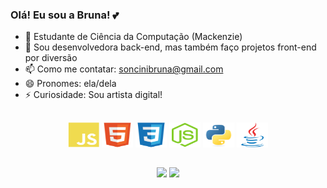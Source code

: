 ### Olá! Eu sou a Bruna! 💕

- 🌱 Estudante de Ciência da Computação (Mackenzie)
- 🔭 Sou desenvolvedora back-end, mas também faço projetos front-end por diversão
- 📫 Como me contatar: soncinibruna@gmail.com
- 😄 Pronomes: ela/dela
- ⚡ Curiosidade: Sou artista digital!

##

<div align="center">
  <img height="40" width="50" src="https://raw.githubusercontent.com/devicons/devicon/master/icons/javascript/javascript-plain.svg" alt="javascript">
  <img height="40" width="50" src="https://raw.githubusercontent.com/devicons/devicon/master/icons/html5/html5-original.svg" alt="html5">
  <img height="40" width="50" src="https://raw.githubusercontent.com/devicons/devicon/master/icons/css3/css3-original.svg" alt="css3">
  <img height="40" width="50" src="https://raw.githubusercontent.com/devicons/devicon/master/icons/nodejs/nodejs-original.svg" alt="node-js">
  <img height="40" width="50" src="https://raw.githubusercontent.com/devicons/devicon/master/icons/python/python-original.svg" alt="python">
  <img height="40" width="50" src="https://raw.githubusercontent.com/devicons/devicon/master/icons/java/java-original.svg" alt="java">
</div>

##

 <div align="center">
   <a href="https://www.linkedin.com/in/brunasoncini/" target="_blank"><img src="https://img.shields.io/badge/LinkedIn-0077B5?style=for-the-badge&logo=linkedin&logoColor=white" target="_blank"></a>
   <a href="https://codepen.io/brusoncini" target="_blank"><img src="https://img.shields.io/badge/Codepen-000000?style=for-the-badge&logo=codepen&logoColor=white" target="_blank"></a>
</div>

 


